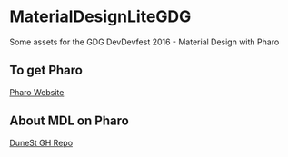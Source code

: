 # MaterialDesignLiteGDG
Some assets for the GDG DevDevfest 2016 - Material Design with Pharo

To get Pharo
------------

[Pharo Website](http://pharo.org)

About MDL on Pharo
------------------

[DuneSt GH Repo](https://github.com/DuneSt/MaterialDesignLite)


